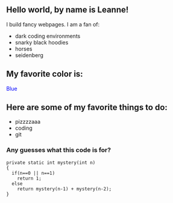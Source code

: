 ## Hello world, by name is Leanne!

I build fancy webpages. I am a fan of:
* dark coding environments
* snarky black hoodies
* horses
* seidenberg

## My favorite color is:
<span style="color:blue">Blue</span>

## Here are some of my favorite things to do:
* pizzzzaaa
* coding
* git

### Any guesses what this code is for?
```
private static int mystery(int n)
{
  if(n==0 || n==1)
    return 1;
  else
    return mystery(n-1) + mystery(n-2);
}
```